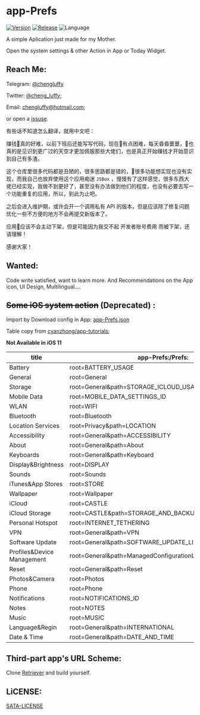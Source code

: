 # app-Prefs

[![Version](https://img.shields.io/badge/version-1.2.1-blue.svg)](https://itunes.apple.com/us/app/快捷方式-把您常打开的动作钉在通知栏/id1198889322?l=zh&ls=1&mt=8)
[![Release](https://img.shields.io/github/release/ChengLuffy/app-Prefs.svg)](https://github.com/ChengLuffy/app-Prefs/releases)
![Language](https://img.shields.io/badge/language-swift-orange.svg)

A simple Aplication just made for my Mother.

Open the system settings & other Action in App or Today Widget.

Reach Me:
---
Telegram: [@chengluffy][7b563c9c]

  [7b563c9c]: https://t.me/chengluffy "telegram"

Twitter: [@cheng_luffy][72cd2a67];

Email: chengluffy@hotmail.com;

or open a [issuse][bd5c1ab9].

有些话不知道怎么翻译，就用中文吧：

赚钱真的好难，以前下班后还能写写代码，现在有点困难，每天昏昏噩噩，也真的是见识到更广过的天空才更加佩服那些大佬们，也是真正开始赚钱才开始意识到自己有多渣。

这个仓库里很多代码都是丑陋的，很多思路都是错的，很多功能想实现也没有实现，而我自己也放弃使用这个应用痴迷 `JSBox` ，慢慢有了这样感觉，很多东西大佬已经实现，我做不到更好了，甚至没有办法做到他们的程度，也没有必要去写一个功能重复的应用，所以，到此为止吧。

之后会进入维护期，或许会开一个调用私有 API 的版本，但是应该除了修复问题优化一些不方便的地方不会再提交新版本了。

应用应该不会主动下架，但是可能因为我交不起 开发者账号费用 而被下架，还请理解！

感谢大家！

  [72cd2a67]: https://twitter.com/cheng_luffy "Twitter"
  [bd5c1ab9]: https://github.com/ChengLuffy/app-Prefs/issues "Issuses"

Wanted:
---
Code write satisfied, want to learn more.
And Recommendations on the App icon, UI Design, Multilingual....

~~Some iOS system action~~ (Deprecated) :
---
Import by Download config in App: [app-Prefs.json][d77a6d2d]

  [d77a6d2d]: https://raw.githubusercontent.com/ChengLuffy/app-Prefs/master/app-Prefs.json "Github"

Table copy from [cyanzhong/app-tutorials][0fc9be18];

**Not Available in iOS 11**

  [0fc9be18]: https://github.com/cyanzhong/app-tutorials/blob/master/schemes.md "Github"

title|app-Prefs:/Prefs:
---|---
Battery | root=BATTERY_USAGE
General | root=General
Storage | root=General&path=STORAGE_ICLOUD_USAGE/DEVICE_STORAGE
Mobile Data | root=MOBILE_DATA_SETTINGS_ID
WLAN | root=WIFI
Bluetooth | root=Bluetooth
Location Services | root=Privacy&path=LOCATION
Accessibility | root=General&path=ACCESSIBILITY
About | root=General&path=About
Keyboards | root=General&path=Keyboard
Display&Brightness | root=DISPLAY
Sounds | root=Sounds
iTunes&App Stores | root=STORE
Wallpaper | root=Wallpaper
iCloud| root=CASTLE
iCloud Storage | root=CASTLE&path=STORAGE_AND_BACKUP
Personal Hotspot | root=INTERNET_TETHERING
VPN| root=General&path=VPN
Software Update | root=General&path=SOFTWARE_UPDATE_LINK
Profiles&Device Management | root=General&path=ManagedConfigurationList
Reset | root=General&path=Reset
Photos&Camera | root=Photos
Phone | root=Phone
Notifications | root=NOTIFICATIONS_ID
Notes | root=NOTES
Music | root=MUSIC
Language&Regin | root=General&path=INTERNATIONAL
Date & Time | root=General&path=DATE_AND_TIME

Third-part app's URL Scheme:
---
Clone [Retriever][734dead3] and build yourself.

  [734dead3]: https://github.com/cyanzhong/Retriever "Github"

LiCENSE:
---
[SATA-LICENSE][cfde3584]

  [cfde3584]: https://github.com/ChengLuffy/app-Prefs/blob/master/LICENSE "sata"
